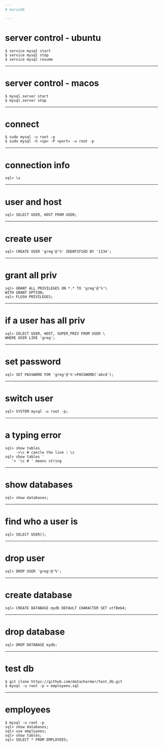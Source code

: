 ```yaml
---
# mariadb

---
```

# server control - ubuntu
```
$ service mysql start
$ service mysql stop
$ service mysql resume
```
---
# server control - macos
```
$ mysql.server start
$ mysql.server stop
```
---
# connect
```
$ sudo mysql -u root -p
$ sudo mysql -h <ip> -P <port> -u root -p
```
---
# connection info
```
sql> \s
```
---
# user and host
```
sql> SELECT USER, HOST FROM USER;
```
---
# create user
```
sql> CREATE USER 'greg'@'%' IDENTIFIED BY '1234';
```
---
# grant all priv
```
sql> GRANT ALL PRIVILEGES ON *.* TO 'greg'@'%'\
WITH GRANT OPTION;
sql> FLUSH PRIVILEGES;
```
---
# if a user has all priv
```
sql> SELECT USER, HOST, SUPER_PRIV FROM USER \
WHERE USER LIKE 'greg';
```
---
# set password
```
sql> SET PASSWORD FOR 'greg'@'%'=PASSWORD('abcd');
```
---
# switch user
```
sql> SYSTEM mysql -u root -p;
```
---
# a typing error
```
sql> show tables
     ->\c # cancle the line : \c
sql> show tables '
   '> '\c # ' means string
```
---
# show databases
```
sql> show databases;
```
---
# find who a user is
```
sql> SELECT USER();
```
---
# drop user
```
sql> DROP USER 'greg'@'%';
```
---
# create database
```
sql> CREATE DATABASE mydb DEFAULT CHARACTER SET utf8mb4;
```
---
# drop database
```
sql> DROP DATABASE mydb;
```
---
# test db
```
$ git clone https://github.com/datacharmer/test_db.git
$ mysql -u root -p < employees.sql
```
---
# employees
```
$ mysql -u root -p
sql> show databases;
sql> use employees;
sql> show tables;
sql> SELECT * FROM EMPLOYEES;
```
